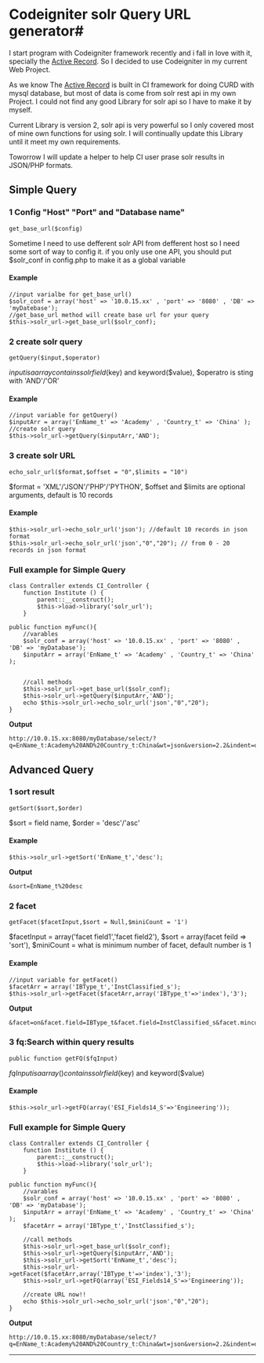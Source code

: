 # Codeigniter solr Query URL generator#

I start program with Codeigniter framework recently and i fall in love with it, specially the [Active Record]. So I decided to use Codeigniter in my current Web Project.

As we know The [Active Record] is built in CI framework for doing CURD with mysql database, but most of data is come from solr rest api in my own Project. I could not find any good Library for solr api so I have to make it by myself.

Current Library is version 2, solr api is very powerful so I only covered most of mine own functions for using solr. I will continually update this Library until it meet my own requirements.

Toworrow I will update a helper to help CI user prase solr results in JSON/PHP formats.

## Simple Query ##

### 1 Config "Host" "Port" and "Database name" ###
	get_base_url($config)
Sometime I need to use defferent solr API from defferent host so I need some sort of way to config it. if you only use one API, you should put $solr_conf in config.php to make it as a global variable
#### Example ####

	//input varialbe for get_base_url()
	$solr_conf = array('host' => '10.0.15.xx' , 'port' => '8080' , 'DB' => 'myDatebase');
	//get_base_url method will create base url for your query
	$this->solr_url->get_base_url($solr_conf);
	
	
	
### 2 create solr query ###
	getQuery($input,$operator)
$input is a array contains solr field($key) and keyword($value), $operatro is sting with 'AND'/'OR'
#### Example ####
	//input variable for getQuery()
	$inputArr = array('EnName_t' => 'Academy' , 'Country_t' => 'China' );
	//create solr query
	$this->solr_url->getQuery($inputArr,'AND');

### 3 create solr URL ###
	echo_solr_url($format,$offset = "0",$limits = "10")
$format = 'XML'/'JSON'/'PHP'/'PYTHON', $offset and $limits are optional arguments, default is 10 records
#### Example ####
	$this->solr_url->echo_solr_url('json'); //default 10 records in json format
	$this->solr_url->echo_solr_url('json',"0","20"); // from 0 - 20 records in json format

	
### Full example for Simple Query ###
	class Contraller extends CI_Controller {	
		function Institute () {
			parent::__construct();
			$this->load->library('solr_url');
		}
		
	public function myFunc(){
		//varables
		$solr_conf = array('host' => '10.0.15.xx' , 'port' => '8080' , 'DB' => 'myDatabase');
		$inputArr = array('EnName_t' => 'Academy' , 'Country_t' => 'China' );
		
	
		//call methods	
		$this->solr_url->get_base_url($solr_conf);
		$this->solr_url->getQuery($inputArr,'AND');
		echo $this->solr_url->echo_solr_url('json',"0","20");
	}
	
**Output**
	
	http://10.0.15.xx:8080/myDatabase/select/?q=EnName_t:Academy%20AND%20Country_t:China&wt=json&version=2.2&indent=on&start=0&rows=20

		
## Advanced Query ##

### 1 sort result ###
	getSort($sort,$order)
$sort = field name, $order = 'desc'/'asc'

#### Example ####
	
	$this->solr_url->getSort('EnName_t','desc');
**Output**

	&sort=EnName_t%20desc


### 2 facet ###
	getFacet($facetInput,$sort = Null,$miniCount = '1')
$facetInput = array('facet field1','facet field2'), $sort = array(facet feild => 'sort'), $miniCount = what is minimum number of facet, default number is 1

#### Example ####
	
	//input variable for getFacet()
	$facetArr = array('IBType_t','InstClassified_s');
	$this->solr_url->getFacet($facetArr,array('IBType_t'=>'index'),'3');

**Output**
			
	&facet=on&facet.field=IBType_t&facet.field=InstClassified_s&facet.mincount=3&fIBType_tfacet.sort=index
	
### 3 fq:Search within query results ###
	public function getFQ($fqInput)
$fqInput is a array() contains solr field($key) and keyword($value)
#### Example ####
	$this->solr_url->getFQ(array('ESI_Fields14_S'=>'Engineering'));
	
	
### Full example for Simple Query ###
	class Contraller extends CI_Controller {	
		function Institute () {
			parent::__construct();
			$this->load->library('solr_url');
		}
		
	public function myFunc(){
		//varables
		$solr_conf = array('host' => '10.0.15.xx' , 'port' => '8080' , 'DB' => 'myDatabase');
		$inputArr = array('EnName_t' => 'Academy' , 'Country_t' => 'China' );
		$facetArr = array('IBType_t','InstClassified_s');
	
		//call methods	
		$this->solr_url->get_base_url($solr_conf);
		$this->solr_url->getQuery($inputArr,'AND');
		$this->solr_url->getSort('EnName_t','desc');
		$this->solr_url->getFacet($facetArr,array('IBType_t'=>'index'),'3');
		$this->solr_url->getFQ(array('ESI_Fields14_S'=>'Engineering'));
		
		//create URL now!!
		echo $this->solr_url->echo_solr_url('json',"0","20");
	}

**Output**
	
	http://10.0.15.xx:8080/myDatabase/select/?q=EnName_t:Academy%20AND%20Country_t:China&wt=json&version=2.2&indent=on&start=0&rows=20&sort=EnName_t%20desc&facet=on&facet.field=IBType_t&facet.field=InstClassified_s&facet.mincount=3&fIBType_tfacet.sort=index&fq=ESI_Fields14_S:Enginerring"



	
	
	
	
	
	
	
	
	
	
	
	
	
	
	


---------

[Active Record]: http://en.wikipedia.org/wiki/Active_record_pattern
[package_control]: http://wbond.net/sublime_packages/package_control
